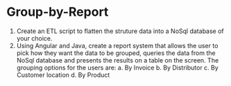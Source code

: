 # Group-by-Report

1.	Create an ETL script to flatten the struture data into a NoSql database of your choice.
2.	Using Angular and Java, create a report system that allows the user to pick how they want the data to be grouped, queries the data from the NoSql database and presents the results on a table on the screen.  The grouping options for the users are:
  a.	By Invoice
  b.	By Distributor
  c.	By Customer location
  d.	By Product
